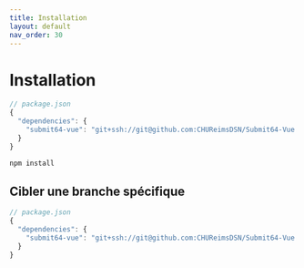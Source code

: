```yaml
---
title: Installation
layout: default
nav_order: 30
---
```

# Installation

```ts
// package.json
{
  "dependencies": {
    "submit64-vue": "git+ssh://git@github.com:CHUReimsDSN/Submit64-Vue.git"
  }
}
```

```sh
npm install
```


## Cibler une branche spécifique

```ts
// package.json
{
  "dependencies": {
    "submit64-vue": "git+ssh://git@github.com:CHUReimsDSN/Submit64-Vue.git#nom_de_la_branche"
  }
}
```
